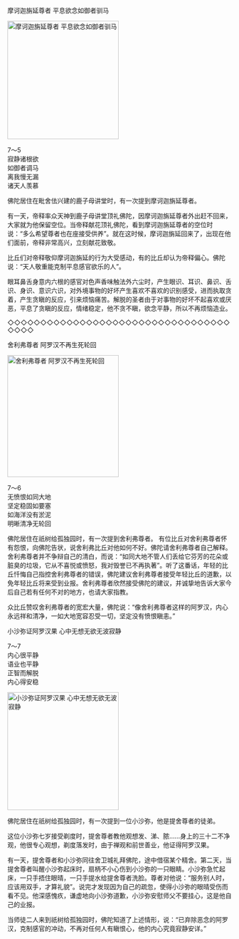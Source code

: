 摩诃迦旃延尊者 平息欲念如御者驯马

<div class="e2">
<img src="images/fjj-33-4.jpg" width="250" height="266" alt="摩诃迦旃延尊者 平息欲念如御者驯马"/>
<div>
 <p class="p13-5">7～5<br>
 寂静诸根欲<br>
 如御者调马<br>
 离我慢无漏<br>
 诸天人羡慕</p> 
</div>
</div>



佛陀居住在毗舍佉兴建的鹿子母讲堂时，有一次提到摩诃迦旃延尊者。

有一天，帝释率众天神到鹿子母讲堂顶礼佛陀，因摩诃迦旃延尊者外出赶不回来，大家就为他保留空位。当帝释献花顶礼佛陀，看到摩诃迦旃延尊者的空位时说：“多么希望尊者也在座接受供养”。就在这时候，摩诃迦旃延回来了，出现在他们面前，帝释非常高兴，立刻献花致敬。

比丘们对帝释敬仰摩诃迦旃延的行为大受感动，有的比丘却认为帝释偏心。佛陀说：“天人敬重能克制平息感官欲乐的人”。

眼耳鼻舌身意内六根的感官对色声香味触法外六尘时，产生眼识、耳识、鼻识、舌识、身识、意识六识，对外境事物的好坏产生喜欢不喜欢的识别感受，进而执取贪着，产生贪瞋的反应，引来烦恼痛苦。解脱的圣者由于对事物的好坏不起喜欢或厌恶，平息了贪瞋的反应，情绪稳定，他不贪不瞋，欲念平静，所以不再烦恼造业。

◇◇◇◇◇◇◇◇◇◇◇◇◇◇◇◇◇◇◇◇◇◇◇◇◇◇◇◇◇◇◇◇◇◇◇◇◇◇

舍利弗尊者 阿罗汉不再生死轮回

<div class="e2">
<img src="images/fjj-33-5.jpg" width="250" height="274" alt="舍利弗尊者 阿罗汉不再生死轮回"/>
<div>
 <p class="p13-5">7～6<br>
 无愤恨如同大地<br>
 坚定稳固如要塞<br>
 如海洋没有淤泥<br>
 明晰清净无轮回</p> 
</div>
</div>

佛陀居住在祇树给孤独园时，有一次提到舍利弗尊者。 有位比丘对舍利弗尊者怀有怨恨，向佛陀告状，说舍利弗比丘对他如何不好。佛陀请舍利弗尊者自己解释。舍利弗尊者并不争辩自己的清白，而说：“如同大地不管人们丢给它芬芳的花朵或脏臭的垃圾，它从不喜悦或愤怒，我对毁誉已不再执著”。听了这番话，年轻的比丘忏悔自己指控舍利弗尊者的错误，佛陀建议舍利弗尊者接受年轻比丘的道歉，以免年轻比丘将来受到业报。舍利弗尊者欣然接受佛陀的建议，并诚挚地告诉大家今后自己若有任何不对的地方，也请大家指教。

众比丘赞叹舍利弗尊者的宽宏大量，佛陀说：“像舍利弗尊者这样的阿罗汉，内心永远祥和清净，一如大地宽容忍受一切，坚定没有愤恨瞋恚。”

小沙弥证阿罗汉果 心中无想无欲无波寂静

<div class="e2">
<div>
 <p class="p13-5">7～7<br>
 内心很平静<br>
 语业也平静<br>
 正智而解脱<br>
 内心得安稳</p> 
</div>
<img src="images/fjj-33-3.jpg" width="250" height="265" alt="小沙弥证阿罗汉果 心中无想无欲无波寂静"/>
</div>

佛陀居住在祇树给孤独园时，有一次提到一位小沙弥，他是提舍尊者的徒弟。

这位小沙弥七岁接受剃度时，提舍尊者教他观想发、涕、脓……身上的三十二不净观，他很专心观想，剃度落发时，由于禅观和前世善业，他证得阿罗汉果。

有一天，提舍尊者和小沙弥同往舍卫城礼拜佛陀，途中借宿某个精舍。第二天，当提舍尊者叫醒小沙弥起床时，扇柄不小心伤到小沙弥的一只眼睛。小沙弥急忙起床，一只手捂住眼晴，一只手提水给提舍尊者洗脸。尊者对他说：“服务别人时，应该用双手，才算礼貌”。说完才发现因为自己的疏忽，使得小沙弥的眼晴受伤而看不见。他深感愧疚，谦虚地向小沙弥道歉，小沙弥安慰师父不要挂心，这是他自己的业报。

当师徒二人来到祇树给孤独园时，佛陀知道了上述情形，说：“已弃除恶念的阿罗汉，克制感官的冲动，不再对任何人有瞋恨心，他的内心究竟寂静安详。”

